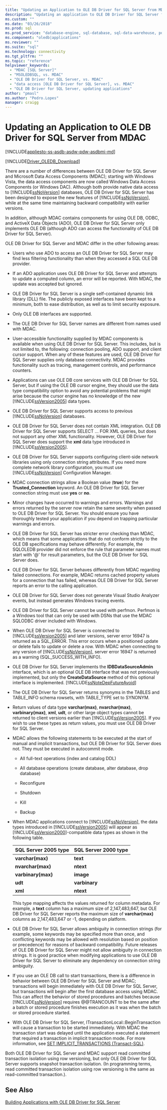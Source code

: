 ```yaml
---
title: "Updating an Application to OLE DB Driver for SQL Server from MDAC | Microsoft Docs"
description: "Updating an application to OLE DB Driver for SQL Server from MDAC"
ms.custom: ""
ms.date: "03/26/2018"
ms.prod: sql
ms.prod_service: "database-engine, sql-database, sql-data-warehouse, pdw"
ms.component: "oledb|applications"
ms.reviewer: ""
ms.suite: "sql"
ms.technology: connectivity
ms.tgt_pltfrm: ""
ms.topic: "reference"
helpviewer_keywords:
  - "MDAC [SQL Server]"
  - "MSOLEDBSQL, vs. MDAC"
  - "OLE DB Driver for SQL Server, vs. MDAC"
  - "data access [OLE DB Driver for SQL Server], vs. MDAC"
  - "OLE DB Driver for SQL Server, updating applications"
author: "pmasl"
ms.author: "Pedro.Lopes"
manager: craigg
---
```

# Updating an Application to OLE DB Driver for SQL Server from MDAC
[!INCLUDE[appliesto-ss-asdb-asdw-pdw-asdbmi-md](../../../includes/appliesto-ss-asdb-asdw-pdw-asdbmi-md.md)]

[!INCLUDE[Driver_OLEDB_Download](../../../includes/driver_oledb_download.md)]

  There are a number of differences between OLE DB Driver for SQL Server and Microsoft Data Access Components (MDAC); starting with Windows Vista, the data access components are now called Windows Data Access Components (or Windows DAC). Although both provide native data access to [!INCLUDE[ssNoVersion](../../../includes/ssnoversion-md.md)] databases, OLE DB Driver for SQL Server has been designed to expose the new features of [!INCLUDE[ssNoVersion](../../../includes/ssnoversion-md.md)], while at the same time maintaining backward compatibility with earlier versions.   

 In addition, although MDAC contains components for using OLE DB, ODBC, and ActiveX Data Objects (ADO), OLE DB Driver for SQL Server only implements OLE DB (although ADO can access the functionality of OLE DB Driver for SQL Server).  

 OLE DB Driver for SQL Server and MDAC differ in the other following areas:  

-   Users who use ADO to access an OLE DB Driver for SQL Server may find less filtering functionality than when they accessed a SQL OLE DB provider.  

-   If an ADO application uses OLE DB Driver for SQL Server and attempts to update a computed column, an error will be reported. With MDAC, the update was accepted but ignored.  

-   OLE DB Driver for SQL Server is a single self-contained dynamic link library (DLL) file. The publicly exposed interfaces have been kept to a minimum, both to ease distribution, as well as to limit security exposure.  

-   Only OLE DB interfaces are supported.  

-   The OLE DB Driver for SQL Server names are different from names used with MDAC.  

-   User-accessible functionality supplied by MDAC components is available when using OLE DB Driver for SQL Server. This includes, but is not limited to, the following: connection pooling, ADO support, and client cursor support. When any of these features are used, OLE DB Driver for SQL Server supplies only database connectivity. MDAC provides functionality such as tracing, management controls, and performance counters.  

-   Applications can use OLE DB core services with OLE DB Driver for SQL Server, but if using the OLE DB cursor engine, they should use the data type compatibility option to avoid any potential problems that might arise because the cursor engine has no knowledge of the new [!INCLUDE[ssVersion2005](../../../includes/ssversion2005-md.md)] data types.  

-   OLE DB Driver for SQL Server supports access to previous [!INCLUDE[ssNoVersion](../../../includes/ssnoversion-md.md)] databases.  

-   OLE DB Driver for SQL Server does not contain XML integration. OLE DB Driver for SQL Server supports SELECT … FOR XML queries, but does not support any other XML functionality. However, OLE DB Driver for SQL Server does support the **xml** data type introduced in [!INCLUDE[ssVersion2005](../../../includes/ssversion2005-md.md)].  

-   OLE DB Driver for SQL Server supports configuring client-side network libraries using only connection string attributes. If you need more complete network library configuration, you must use [!INCLUDE[ssNoVersion](../../../includes/ssnoversion-md.md)] Configuration Manager.  

-   MDAC connection strings allow a Boolean value (**true**) for the **Trusted_Connection** keyword. An OLE DB Driver for SQL Server connection string must use **yes** or **no**.  

-   Minor changes have occurred to warnings and errors. Warnings and errors returned by the server now retain the same severity when passed to OLE DB Driver for SQL Server. You should ensure you have thoroughly tested your application if you depend on trapping particular warnings and errors.  

-   OLE DB Driver for SQL Server has stricter error checking than MDAC, which means that some applications that do not conform strictly to the OLE DB specifications may behave differently. For example, the SQLOLEDB provider did not enforce the rule that parameter names must start with '@' for result parameters, but the OLE DB Driver for SQL Server does.  

-   OLE DB Driver for SQL Server behaves differently from MDAC regarding failed connections. For example, MDAC returns cached property values for a connection that has failed, whereas OLE DB Driver for SQL Server reports an error to the calling application.  

-   OLE DB Driver for SQL Server does not generate Visual Studio Analyzer events, but instead generates Windows tracing events.  

-   OLE DB Driver for SQL Server cannot be used with perfmon. Perfmon is a Windows tool that can only be used with DSNs that use the MDAC SQLODBC driver included with Windows.  

-   When OLE DB Driver for SQL Server is connected to [!INCLUDE[ssVersion2005](../../../includes/ssversion2005-md.md)] and later versions, server error 16947 is returned as a SQL_ERROR. This error occurs when a positioned update or delete fails to update or delete a row. With MDAC when connecting to any version of [!INCLUDE[ssNoVersion](../../../includes/ssnoversion-md.md)], server error 16947 is returned as a warning (SQL_SUCCESS_WITH_INFO).  

-   OLE DB Driver for SQL Server implements the **IDBDataSourceAdmin** interface, which is an optional OLE DB interface that was not previously implemented, but only the **CreateDataSource** method of this optional interface is implemented. [!INCLUDE[ssNoteDepFutureAvoid](../../../includes/ssnotedepfutureavoid-md.md)]  

-   The OLE DB Driver for SQL Server returns synonyms in the TABLES and TABLE_INFO schema rowsets, with TABLE_TYPE set to SYNONYM.  

-   Return values of data type **varchar(max)**, **nvarchar(max)**, **varbinary(max)**, **xml**, **udt**, or other large object types cannot be returned to client versions earlier than [!INCLUDE[ssVersion2005](../../../includes/ssversion2005-md.md)]. If you wish to use these types as return values, you must use OLE DB Driver for SQL Server.  

-   MDAC allows the following statements to be executed at the start of manual and implicit transactions, but OLE DB Driver for SQL Server does not. They must be executed in autocommit mode.  

    -   All full-text operations (index and catalog DDL)  

    -   All database operations (create database, alter database, drop database)  

    -   Reconfigure  

    -   Shutdown  

    -   Kill  

    -   Backup  

-   When MDAC applications connect to [!INCLUDE[ssNoVersion](../../../includes/ssnoversion-md.md)], the data types introduced in [!INCLUDE[ssVersion2005](../../../includes/ssversion2005-md.md)] will appear as [!INCLUDE[ssVersion2000](../../../includes/ssversion2000-md.md)]-compatible data types as shown in the following table.  

    |SQL Server 2005 type|SQL Server 2000 type|  
    |--------------------------|--------------------------|  
    |**varchar(max)**|**text**|  
    |**nvarchar(max)**|**ntext**|  
    |**varbinary(max)**|**image**|  
    |**udt**|**varbinary**|  
    |**xml**|**ntext**|  

     This type mapping affects the values returned for column metadata. For example, a **text** column has a maximum size of 2,147,483,647, but OLE DB Driver for SQL Server reports the maximum size of **varchar(max)** columns as 2,147,483,647 or -1, depending on platform.  

-   OLE DB Driver for SQL Server allows ambiguity in connection strings (for example, some keywords may be specified more than once, and conflicting keywords may be allowed with resolution based on position or precedence) for reasons of backward compatibility. Future releases of OLE DB Driver for SQL Server might not allow ambiguity in connection strings. It is good practice when modifying applications to use OLE DB Driver for SQL Server to eliminate any dependency on connection string ambiguity.  

-   If you use an OLE DB call to start transactions, there is a difference in behavior between OLE DB Driver for SQL Server and MDAC; transactions will begin immediately with OLE DB Driver for SQL Server, but transactions will begin after the first database access using MDAC. This can affect the behavior of stored procedures and batches because [!INCLUDE[ssNoVersion](../../../includes/ssnoversion-md.md)] requires @@TRANCOUNT to be the same after a batch or stored procedure finishes execution as it was when the batch or stored procedure started.  

-   With OLE DB Driver for SQL Server, ITransactionLocal::BeginTransaction will cause a transaction to be started immediately. With MDAC the transaction start was delayed until the application executed a statement that required a transaction in implicit transaction mode. For more information, see [SET IMPLICIT_TRANSACTIONS &#40;Transact-SQL&#41;](../../../t-sql/statements/set-implicit-transactions-transact-sql.md).  


 Both OLE DB Driver for SQL Server and MDAC support read committed transaction isolation using row versioning, but only OLE DB Driver for SQL Server supports snapshot transaction isolation. (In programming terms, read committed transaction isolation using row versioning is the same as read-committed transaction.).  

## See Also  
 [Building Applications with OLE DB Driver for SQL Server](../../oledb/applications/building-applications-with-oledb-driver-for-sql-server.md)  
